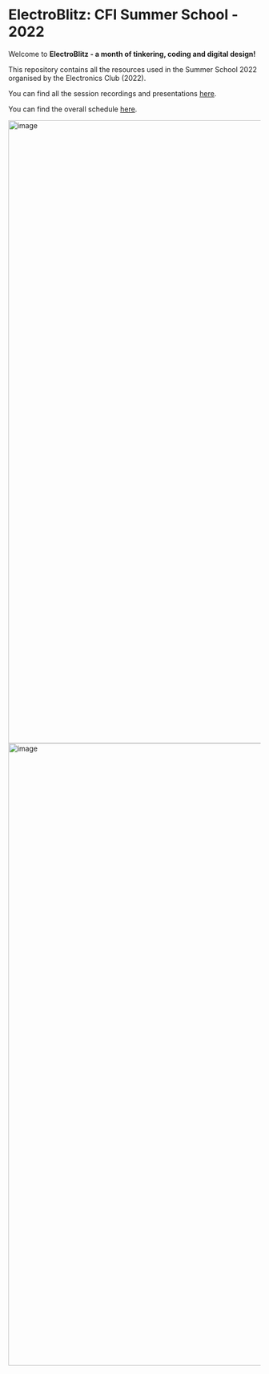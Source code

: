 # ElectroBlitz: CFI Summer School - 2022
Welcome to **ElectroBlitz - a month of tinkering, coding and digital design!**

This repository contains all the resources used in the Summer School 2022 organised by the Electronics Club (2022).

You can find all the session recordings and presentations [here](https://drive.google.com/drive/folders/1gshF0BKZMqc2PVLNsxSKuukd1GZRAjz5?usp=sharing).

You can find the overall schedule [here](https://docs.google.com/spreadsheets/d/1ZgscJkQvyT-xpA6fPc_K592YegxP62REksg18NlsDQ4/edit?usp=sharing).

<img width="1244" alt="image" src="https://user-images.githubusercontent.com/75153414/178410708-d0ee70c3-dd14-4ca8-8ae7-d6dfac02cd23.png">
<img width="1243" alt="image" src="https://user-images.githubusercontent.com/75153414/178410754-9fe9b407-115f-43b0-9136-7df6e9108b5e.png">


